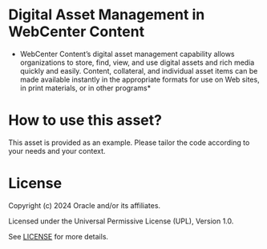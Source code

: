 # Digital Asset Management in WebCenter Content 
 
* WebCenter Content’s digital asset management capability allows organizations to store, find, view, and use digital assets and rich media quickly and easily. Content, collateral, and individual asset items can be made available instantly in the appropriate formats for use on Web sites, in print materials, or in other programs*
 
# How to use this asset?
 
This asset is provided as an example. Please tailor the code according to your needs and your context.
 
# License

Copyright (c) 2024 Oracle and/or its affiliates.

Licensed under the Universal Permissive License (UPL), Version 1.0.

See [LICENSE](https://github.com/oracle-devrel/technology-engineering/blob/main/LICENSE) for more details.
